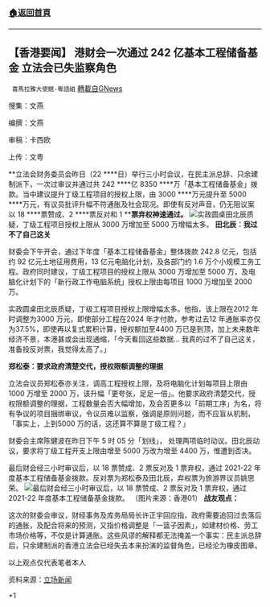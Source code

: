 ###  [:house:返回首頁](https://github.com/ourhimalayas/txt)
---

## 【香港要闻】 港财会一次通过 242 亿基本工程储备基金 立法会已失监察角色
` 喜馬拉雅大使館-粵語組` [轉載自GNews](https://gnews.org/zh-hans/796963/)

搜集：文燕

编撰：文燕

审稿：卡西欧

上传：文粤

**立法会财务委员会昨日（22 ****日）举行三小时会议，在民主派总辞、只余建制派下，一次过审议并通过共 242 ****亿 8350 ****万「基本工程储备基金」拨款。当中建议提升丁级工程项目的授权上限，由 3000 ****万元提升至 5000 ****万元，有议员批评升幅不符通胀及社会现况。即使有反对声音，仍无阻议案以 18 ****票赞成、2 ****票反对和 1 ****票弃权神速通过。**
![]()![](https://gnews.org/wp-content/uploads/2021/01/港財會一次通過-242-億基本image001-1.png)实政圆桌田北辰质疑，丁级工程项目授权上限从 3000 万增加至 5000 万增幅太多。
**田北辰︰我过不了自己这关**

财委会下午开会，通过下年度「基本工程储备基金」整体拨款 242.8 亿元，包括约 92 亿元土地征用费用，13 亿元电脑化计划，及各部门约 1.6 万个小规模工务工程。政府同时建议，丁级工程项目的授权上限从 3000 万增加至 5000 万，及电脑化计划下的「新行政工作电脑系统」授权上限由每项目 1000 万增加至 2000 万。

实政圆桌田北辰质疑，丁级工程项目授权上限增幅太多。他指，该上限在2012 年时调整为3000 万元，即使部分工程在2024 年才付款，参考过去12 年通胀率亦仅为37.5%，即使再以复式累积计算，授权额加至4400 万已是到顶，加上未来数年经济不景，本港甚或会出现通缩，「今天看回这些数据… 我真的过不了自己这关，准备投反对票，我觉得太高了。」

**郑松泰：要求政府清楚交代，授权限额调整的理据**

立法会议员郑松泰亦关注，调高工程授权上限，及将电脑化计划每项目上限由 1000 万增至 2000 万，该升幅「更夸张，足足一倍」。他要求政府清楚交代，授权限额调整的理据，工程数量会否大幅增加，及会否更多以「前期工序」为名，将有争议的项目捆绑审议，令议员难以监察，强调是原则问题，而不应盲从机制，「事实上，上到5000 万的话，这还算不算是丁级工程？」

财委会主席陈健波在昨日下午 5 时 05 分「划线」， 处理两项临时动议。田北辰动议，要求将丁级工程开支上限由增至 5000 万改为增至 4400 万，惟遭到否决。

最后财会经三小时审议后，以 18 票赞成、2 票反对及 1 票弃权，通过 2021-22 年度基本工程储备基金拨款。反对票为郑松泰及田北辰，弃权票为旅游界议员姚思荣。
![]()![](https://gnews.org/wp-content/uploads/2021/01/jpg-港財會一次通過-242-億基本image003-1.jpg)最后财会经三小时审议后，以 18 票赞成、2 票反对及 1 票弃权，通过 2021-22 年度基本工程储备基金拨款。 （图片来源：香港01）
**战友观点：**

这次的财委会审议，财经事务及库务局局长许正宇回应指，政府需要追回过去落后的通胀，及配合将来的预测，又指价格调整是「一篮子因素」，如建材价格、劳工市场价格等，不仅是计算通胀。这些风谬的解释都无法掩盖一个事实：民主派总辞后，只余建制派的香港立法会已经失去本来扮演的监督角色，已经沦为橡皮图章。

以上观点仅代表笔者本人

资料来源：[立场新闻](https://www.thestandnews.com/politics/%E7%B8%BD%E8%BE%AD%E9%81%8E%E5%BE%8C-%E8%B2%A1%E6%9C%83%E4%B8%80%E6%AC%A1%E9%80%9A%E9%81%8E-242-%E5%84%84%E5%9F%BA%E6%9C%AC%E5%B7%A5%E7%A8%8B%E5%84%B2%E5%82%99%E5%9F%BA%E9%87%91-%E7%94%B0%E5%8C%97%E8%BE%B0%E6%96%A5%E6%8E%88%E6%AC%8A%E4%B8%8A%E9%99%90%E5%A2%9E%E5%B9%85-%E7%8B%BC%E6%AD%BB/)

+1
